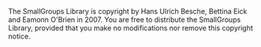 The SmallGroups Library is copyright by Hans Ulrich Besche, Bettina Eick and
Eamonn O'Brien in 2007. You are free to distribute the SmallGroups Library,
provided that you make no modifications nor remove this copyright notice.
